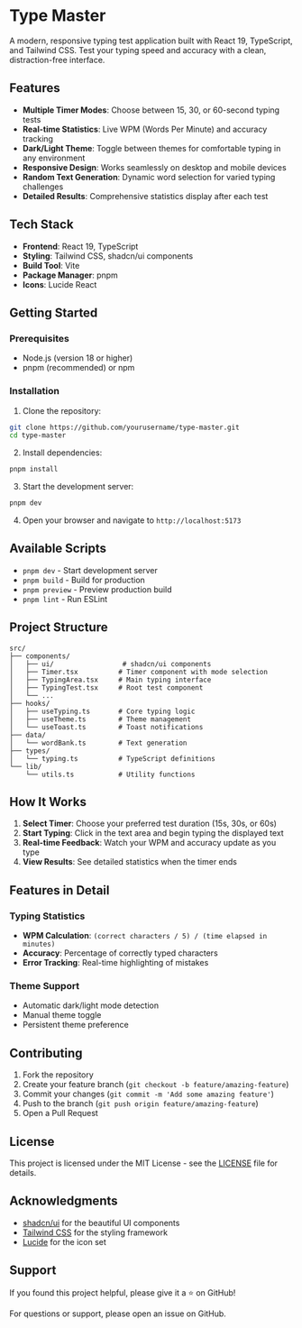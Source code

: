# Type Master

A modern, responsive typing test application built with React 19, TypeScript, and Tailwind CSS. Test your typing speed and accuracy with a clean, distraction-free interface.

## Features

- **Multiple Timer Modes**: Choose between 15, 30, or 60-second typing tests
- **Real-time Statistics**: Live WPM (Words Per Minute) and accuracy tracking
- **Dark/Light Theme**: Toggle between themes for comfortable typing in any environment
- **Responsive Design**: Works seamlessly on desktop and mobile devices
- **Random Text Generation**: Dynamic word selection for varied typing challenges
- **Detailed Results**: Comprehensive statistics display after each test

<!--## Demo [Live Demo](demo-url) -->

<!-- ## Screenshots -->

## Tech Stack

- **Frontend**: React 19, TypeScript
- **Styling**: Tailwind CSS, shadcn/ui components
- **Build Tool**: Vite
- **Package Manager**: pnpm
- **Icons**: Lucide React

## Getting Started

### Prerequisites

- Node.js (version 18 or higher)
- pnpm (recommended) or npm

### Installation

1. Clone the repository:
```bash
git clone https://github.com/yourusername/type-master.git
cd type-master
```

2. Install dependencies:
```bash
pnpm install
```

3. Start the development server:
```bash
pnpm dev
```

4. Open your browser and navigate to `http://localhost:5173`

## Available Scripts

- `pnpm dev` - Start development server
- `pnpm build` - Build for production
- `pnpm preview` - Preview production build
- `pnpm lint` - Run ESLint

## Project Structure

```
src/
├── components/
│   ├── ui/                 # shadcn/ui components
│   ├── Timer.tsx          # Timer component with mode selection
│   ├── TypingArea.tsx     # Main typing interface
│   ├── TypingTest.tsx     # Root test component
│   └── ...
├── hooks/
│   ├── useTyping.ts       # Core typing logic
│   ├── useTheme.ts        # Theme management
│   └── useToast.ts        # Toast notifications
├── data/
│   └── wordBank.ts        # Text generation
├── types/
│   └── typing.ts          # TypeScript definitions
└── lib/
    └── utils.ts           # Utility functions
```

## How It Works

1. **Select Timer**: Choose your preferred test duration (15s, 30s, or 60s)
2. **Start Typing**: Click in the text area and begin typing the displayed text
3. **Real-time Feedback**: Watch your WPM and accuracy update as you type
4. **View Results**: See detailed statistics when the timer ends

## Features in Detail

### Typing Statistics
- **WPM Calculation**: `(correct characters / 5) / (time elapsed in minutes)`
- **Accuracy**: Percentage of correctly typed characters
- **Error Tracking**: Real-time highlighting of mistakes

### Theme Support
- Automatic dark/light mode detection
- Manual theme toggle
- Persistent theme preference

## Contributing

1. Fork the repository
2. Create your feature branch (`git checkout -b feature/amazing-feature`)
3. Commit your changes (`git commit -m 'Add some amazing feature'`)
4. Push to the branch (`git push origin feature/amazing-feature`)
5. Open a Pull Request

## License

This project is licensed under the MIT License - see the [LICENSE](LICENSE) file for details.

## Acknowledgments

- [shadcn/ui](https://ui.shadcn.com/) for the beautiful UI components
- [Tailwind CSS](https://tailwindcss.com/) for the styling framework
- [Lucide](https://lucide.dev/) for the icon set

## Support

If you found this project helpful, please give it a ⭐ on GitHub!

For questions or support, please open an issue on GitHub.
